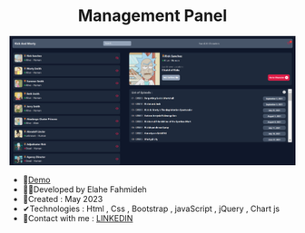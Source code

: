 

<h1 align="center">Management Panel</h1>


![demo](https://github.com/Ela-Fhd/RickAndMorthy/blob/main/public/demo/demo.png)

  - &#128204;<a href="http://elahe.uno/panel" >Demo</a>
  - 🙋‍♀️Developed by Elahe Fahmideh
  - 📆Created : May 2023
  - &#x2714;Technologies : Html , Css , Bootstrap , javaScript , jQuery , Chart js
  - &#128231;Contact with me : <a href="https://www.linkedin.com/in/elahe-fahmideh/">LINKEDIN</a>





